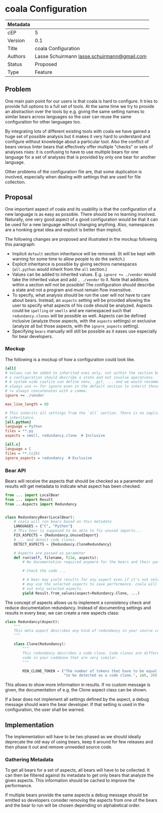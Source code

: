 # coala Configuration

| Metadata     |                                               |
| ------------ |-----------------------------------------------|
| cEP          | 5                                             |
| Version      | 0.1                                           |
| Title        | coala Configuration                           |
| Authors      | Lasse Schuirmann <lasse.schuirmann@gmail.com> |
| Status       | Proposed                                      |
| Type         | Feature                                       |

## Problem

One main pain point for our users is that coala is hard to configure. It tries
to provide full options to a full set of tools. At the same time we try to
provide an abstraction over the tools by e.g. giving the same setting names to
similar bears across languages so the user can reuse the same configuration for
other languages too.

By integrating lots of different existing tools with coala we have gained a
huge set of possible analysis but it makes it very hard to understand and
configure without knowledge about a particular tool. Also the conflict of bears
versus linter bears that effectively offer multiple "checks" or sets of
analyses rises: it is confusing to have to use multiple bears for one language
for a set of analyses that is provided by only one bear for another language.

Other problems of the configuration file are, that some duplication is
involved, especially when dealing with settings that are used for file
collection.

## Proposal

One important aspect of coala and its usability is that the configuration of a
new language is as easy as possible. There should be no learning involved.
Naturally, one very good aspect of a good configuration would be that it can be
used for a new language without changing anything. Also, namespaces are a
honking great idea and explicit is better than implicit.

The following changes are proposed and illustrated in the mockup following this
paragraph:

- Implicit `default` section inheritance will be removed. (It will be kept with
  warning for some time to allow people to do the switch.)
- Explicit inheritance is possible by giving sections namespaces (`all.python`
  would inherit from the `all` section.)
- Values can be added to inherited values. E.g. `ignore += ./vendor` would take
  the inherited value and add `, ./vendor` to it. Note that additions within
  a section will not be possible! The configuration should describe a state and
  not a program and must remain flow insensitive.
- To specify, what analysis should be run the user will not have to care about
  bears. Instead, an `aspects` setting will be provided allowing the user to
  specify what aspects of his code should be analyzed. Aspects could be
  `spelling` or `smells` and are namespaced such that `redundancy.clones` will
  be possible as well. Aspects can be defined inclusive (analyze those aspects,
  with the `aspects` settings) or exclusive (analyze all but those aspects,
  with the `ignore_aspects` setting).
- Specifying `bears` manually will still be possible as it eases use especially
  for bear developers.

### Mockup

The following is a mockup of how a configuration could look like.

```ini
[all]
# Values can be added to inherited ones only, not within the section because
# a configuration should describe a state and not involve operations.
# A system wide coafile can define venv, .git, ... and we would recommend to
# always use += for ignore even in the default section to inherit those values.
# += always concatenates with a comma.
ignore += ./vendor

max_line_length = 80

# This inherits all settings from the `all` section. There is no implicit
# inheritance.
[all.python]
language = Python
files = **.py
aspects = smell, redundancy.clone  # Inclusive

[all.c]
language = C
files = **.(c|h)
ignore_aspects = redundancy  # Exclusive
```

### Bear API

Bears will receive the aspects that should be checked as a parameter and
results will get metadata to indicate what aspect has been checked.

```python
from ... import LocalBear
from ... import Result
from ...Aspects import Redundancy


class RedundancyBear(LocalBear):
    # coala will run bears based on this metadata
    LANGUAGES = {"C", "Python"}
    # This bear is supposed to be able to fix unused imports...
    FIX_ASPECTS = {Redundancy.UnusedImport}
    # ... and detect code clones.
    DETECT_ASPECTS = {Redundancy.CloneRedundancy}

    # Aspects are passed as parameter
    def run(self, filename, file, aspects):
        # No documentation required anymore for the bears and their parameters.

        # Check the code ...

        # A bear may yield results for any aspect even if it's not selected but
        # may use the selected aspects to save performance. coala will filter
        # out only selected aspects.
        yield Result.from_values(aspect=Redundancy.Clone, ...)
```

The concept of aspects allows us to implement a consistency check and reduce
documentation redundancy. Instead of documenting settings and results in every
bear, we can create a new aspects class:

```python
class Redundancy(Aspect):
    """
    This meta aspect describes any kind of redundancy in your source code.
    """

    class Clone(Redundancy):
        """
        This redundancy describes a code clone. Code clones are different pieces of
        code in your codebase that are very similar.
        """

        MIN_CLONE_TOKEN = ("The number of tokens that have to be equal for it "
                           "to be detected as a code clone.", int, 20)
```

This allows to show more information in results. If no custom message is given,
the documentation of e.g. the Clone aspect class can be shown.

If a bear does not implement all settings defined by the aspect, a debug
message should warn the bear developer. If that setting is used in the
configuration, the user shall be warned.

## Implementation

The implementation will have to be two phased as we should ideally deprecate
the old way of using bears, keep it around for few releases and then phase it
out and remove unneeded source code.

### Gathering Metadata

To get all bears for a set of aspects, all bears will have to be collected. It
can then be filtered against its metadata to get only bears that analyze the
given aspects. This information should be cached to improve the performance.

If multiple bears provide the same aspects a debug message should be emitted
so developers consider removing the aspects from one of the bears and the bear
to run will be chosen depending on alphabetical order.
